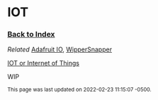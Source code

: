 
# IOT

### [Back to Index](index.md)

*Related* [Adafruit IO](adafruit_io.md), [WipperSnapper](wippersnapper.md)

[IOT or Internet of Things](https://en.wikipedia.org/wiki/Internet_of_things)


WIP

<small>This page was last updated on 2022-02-23 11:15:07 -0500.</small>

